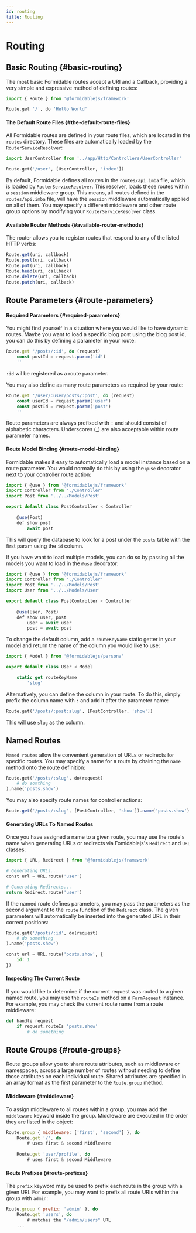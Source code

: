```yaml
---
id: routing
title: Routing
---
```


# Routing

## Basic Routing {#basic-routing}

The most basic Formidable routes accept a URI and a Callback, providing a very simple and expressive method of defining routes:

```py
import { Route } from '@formidablejs/framework'

Route.get '/', do 'Hello World'
```

#### The Default Route Files {#the-default-route-files}

All Formidable routes are defined in your route files, which are located in the `routes` directory. These files are automatically loaded by the `RouterServiceResolver`:

```py
import UserController from '../app/Http/Controllers/UserController'

Route.get('/user', [UserController, 'index'])
```

By default, Formidable defines all routes in the `routes/api.imba` file, which is loaded by `RouterServiceResolver`. This resolver, loads these routes within a `session` middleware group. This means, all routes defined in the `routes/api.imba` file, will have the `session` middleware automatically applied on all of them. You may specify a different middleware and other route group options by modifying your `RouterServiceResolver` class.

#### Available Router Methods {#available-router-methods}

The router allows you to register routes that respond to any of the listed HTTP verbs:

```js
Route.get(uri, callback)
Route.post(uri, callback)
Route.put(uri, callback)
Route.head(uri, callback)
Route.delete(uri, callback)
Route.patch(uri, callback)
```

## Route Parameters {#route-parameters}

#### Required Parameters {#required-parameters}

You might find yourself in a situation where you would like to have dynamic routes. Maybe you want to load a specific blog post using the blog post id, you can do this by defining a parameter in your route:

```js
Route.get '/posts/:id', do (request)
	const postId = request.param('id')
	''
```

`:id` wil be registered as a route parameter.

You may also define as many route parameters as required by your route:

```js
Route.get '/user/:user/posts/:post', do (request)
    const userId = request.param('user')
    const postId = request.param('post')
	''
```

Route parameters are always prefixed with `:` and should consist of alphabetic characters. Underscores (_) are also acceptable within route parameter names.

#### Route Model Binding {#route-model-binding}

Formidable makes it easy to automatically load a model instance based on a route parameter. You would normally do this by using the `@use` decorator next to your controller route action:

```js
import { @use } from '@formidablejs/framework'
import Controller from './Controller'
import Post from '../../Models/Post'

export default class PostController < Controller
	
    @use(Post)
    def show post
		await post
```

This will query the database to look for a post under the `posts` table with the first param using the `id` column.

If you have want to load multiple models, you can do so by passing all the models you want to load in the `@use` decorator:

```js
import { @use } from '@formidablejs/framework'
import Controller from './Controller'
import Post from '../../Models/Post'
import User from '../../Models/User'

export default class PostController < Controller
	
    @use(User, Post)
    def show user, post
		user = await user
		post = await post
```

To change the default column, add a `routeKeyName` static getter in your model and return the name of the column you would like to use:

```js
import { Model } from '@formidablejs/persona'

export default class User < Model

	static get routeKeyName
        'slug'

```

Alternatively, you can define the column in your route. To do this, simply prefix the column name with `:` and add it after the parameter name:

```py
Route.get('/posts/:post:slug', [PostController, 'show'])
```

This will use `slug` as the column.

## Named Routes

`Named routes` allow the convenient generation of URLs or redirects for specific routes. You may specify a name for a route by chaining the `name` method onto the route definition:

```py
Route.get('/posts/:slug', do(request)
	# do somthing
).name('posts.show')
```

You may also specify route names for controller actions:

```js
Route.get('/posts/:slug', [PostController, 'show']).name('posts.show')
```

#### Generating URLs To Named Routes

Once you have assigned a name to a given route, you may use the route's name when generating URLs or redirects via Fomidablejs's `Redirect` and `URL` classes:

```py
import { URL, Redirect } from '@formidablejs/framework'

# Generating URLs...
const url = URL.route('user')

# Generating Redirects...
return Redirect.route('user')
```

If the named route defines parameters, you may pass the parameters as the second argument to the `route` function of the `Redirect` class. The given parameters will automatically be inserted into the generated URL in their correct positions:

```py
Route.get('/posts/:id', do(request)
	# do something
).name('posts.show')

const url = URL.route('posts.show', {
	id: 1
})
```

#### Inspecting The Current Route

If you would like to determine if the current request was routed to a given named route, you may use the `routeIs` method on a `FormRequest` instance. For example, you may check the current route name from a route middleware:

```py
def handle request
	if request.routeIs 'posts.show'
		# do something
```

## Route Groups {#route-groups}

Route groups allow you to share route attributes, such as middleware or namespaces, across a large number of routes without needing to define those attributes on each individual route. Shared attributes are specified in an array format as the first parameter to the `Route.group` method.

#### Middleware {#middleware}

To assign middleware to all routes within a group, you may add the `middleware` keyword inside the group. Middleware are executed in the order they are listed in the object:

```js
Route.group { middleware: ['first', 'second'] }, do
	Route.get '/', do
		# uses first & second Middleware
	
	Route.get 'user/profile', do
		# uses first & second Middleware
```

#### Route Prefixes {#route-prefixes}

The `prefix` keyword may be used to prefix each route in the group with a given URI. For example, you may want to prefix all route URIs within the group with `admin`:

```js
Route.group { prefix: 'admin' }, do
	Route.get 'users', do
		# matches the "/admin/users" URL
	...
```
